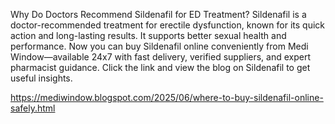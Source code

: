 Why Do Doctors Recommend Sildenafil for ED Treatment?
Sildenafil is a doctor-recommended treatment for erectile dysfunction, known for its quick action and long-lasting results. It supports better sexual health and performance. Now you can buy Sildenafil online conveniently from Medi Window—available 24x7 with fast delivery, verified suppliers, and expert pharmacist guidance.
Click the link and view the blog on Sildenafil to get useful insights.

https://mediwindow.blogspot.com/2025/06/where-to-buy-sildenafil-online-safely.html



